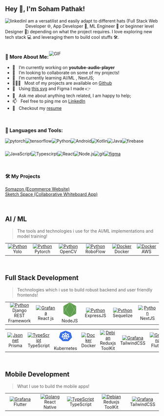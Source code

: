 ## Hey 👋, I'm Soham Pathak!
<a href='https://www.linkedin.com/in/soham-pathak-86726b22a/'><img align='left' alt="linkedin" src="https://raw.githubusercontent.com/rahul-jha98/rahul-jha98/561d474902b59c7429ec22bb73e225696c27b202/assets/linkedin.svg" height='18px'/></a>
I am a versatilist and easily adapt to different hats (Full Stack Web Developer 🌐, App Developer 📱, ML Engineer 🤖 or beginner level Designer 🎨) depending on what the project requires. I love exploring new tech stack 💻 and leveraging them to build cool stuffs 🛠️. 
<br/>
<br/>

<img align="right" alt="GIF" src="https://raw.githubusercontent.com/rahul-jha98/rahul-jha98/main/techstack.gif" width="360px"/>
  
### 🧐 More About Me:

- 🔭 &nbsp; I’m currently working on **youtube-audio-player**
- 🤝 &nbsp; I’m looking to collaborate on some of my projects!
- 🌱 &nbsp; I’m currently learning AI/ML , NextJS; 
- 👨🏻‍💻 &nbsp; Most of my projects are available on [Github](https://github.com/pathaksoham2003?tab=repositories)
- 🎨 &nbsp; Using [this svg](https://storyset.com/illustration/javascript-frameworks/amico) and Figma I made 👉
- 💬 &nbsp; Ask me about anything tech related, I am happy to help;
- 📫 &nbsp; Feel free to ping me on [LinkedIn](https://www.linkedin.com/in/soham-pathak-86726b22a/)
- 📝 &nbsp; Checkout my [resume](https://drive.google.com/drive/folders/1-5hEfIOQj9QTrkZWxpa0N69E3XCZt3jY?usp=sharing)
  
<br>

### 🔨 Languages and Tools:
<a href="https://pytorch.org/" target="_blank"> <img align="left" src="https://raw.githubusercontent.com/rahul-jha98/github_readme_icons/main/language_and_tools/square/pytorch/pytorch.svg" alt="pytorch" height="42px"/> </a> 
<a href="https://www.tensorflow.org" target="_blank"> <img align="left" src="https://raw.githubusercontent.com/rahul-jha98/github_readme_icons/main/language_and_tools/square/tensorflow/tensorflow.svg" alt="tensorflow" height="42px"/> </a> 
<a href="https://www.python.org" target="_blank"><img align="left" alt="Python" height ="42px" src="https://raw.githubusercontent.com/rahul-jha98/github_readme_icons/main/language_and_tools/square/python/python.svg"></a>
<a href="https://developer.android.com" target="_blank"> <img align="left" alt="Android" height ="42px" src="https://raw.githubusercontent.com/rahul-jha98/github_readme_icons/main/language_and_tools/square/android/android.svg"> </a>
<a href="https://kotlinlang.org" target="_blank"><img align="left" alt="Kotlin" height ="42px" src="https://raw.githubusercontent.com/rahul-jha98/github_readme_icons/main/language_and_tools/square/kotlin/kotlin.svg"></a>
<a href="https://www.java.com" target="_blank"><img align="left" alt="Java" height ="42px" src="https://raw.githubusercontent.com/rahul-jha98/github_readme_icons/main/language_and_tools/square/java/java.svg"></a>
<a href="https://firebase.google.com/" target="_blank"> <img align="left" src="https://raw.githubusercontent.com/rahul-jha98/github_readme_icons/main/language_and_tools/square/firebase/firebase.svg" alt="firebase" height ="42px"/> </a>
<a href="https://developer.mozilla.org/en-US/docs/Web/JavaScript" target="_blank"> <img align="left" alt="JavaScript" height ="42px"  src="https://raw.githubusercontent.com/rahul-jha98/github_readme_icons/main/language_and_tools/square/javascript/javascript.svg"> </a>
<a href="https://www.typescriptlang.org/" target="_blank"><img align="left" alt="Typescirpt" height ="42px" src="https://raw.githubusercontent.com/rahul-jha98/github_readme_icons/main/language_and_tools/square/typescript/typescript.svg"></a>
<a href="https://reactjs.org/" target="_blank"> <img align="left" alt="React" height ="42px" src="https://raw.githubusercontent.com/rahul-jha98/github_readme_icons/main/language_and_tools/square/react/react.svg"></a>
<a href="https://nodejs.org" target="_blank"><img align="left" alt="Node.js" height ="42px" src="https://raw.githubusercontent.com/rahul-jha98/github_readme_icons/main/language_and_tools/square/node/node.svg"></a>
<a href="https://git-scm.com/" target="_blank"> <img src="https://raw.githubusercontent.com/rahul-jha98/github_readme_icons/main/language_and_tools/square/git-scm/git-scm.svg" align="left" alt="git" height='42px'/> </a>
<a href="https://www.figma.com/" target="_blank"> <img src="https://raw.githubusercontent.com/rahul-jha98/github_readme_icons/main/language_and_tools/square/figma/figma.svg" alt="figma" height='42px'/> </a>

<br>

### 🛠️ My Projects
<a href="https://github.com/pathaksoham2003/MajorProjectClient" target="_blank"> Somazon (Ecommerce Website) </a>
<br>
<a href="https://github.com/pathaksoham2003/SketchSpace" target="_blank"> Sketch Space (Collaborative Whiteboard App) </a>
<!---
pathaksoham2003/pathaksoham2003 is a ✨ special ✨ repository because its `README.md` (this file) appears on your GitHub profile.
You can click the Preview link to take a look at your changes.
--->

<br>

<h2 align="left" id="macropower-tech">AI / ML</h2>

> The tools and technologies i use for the AI/ML implementations and model training!

<table>
  <tr>
    <td align="center" width="96">
      <a href="#macropower-tech">
        <img src="https://cdn.icon-icons.com/icons2/3915/PNG/512/yolo_logo_icon_249127.png" width="48" height="48" alt="Python" />
      </a>
      <br>Yolo
    </td>
    <td align="center" width="96">
      <a href="#macropower-tech">
        <img src="https://miro.medium.com/v2/resize:fit:640/format:webp/1*IMGOKBIN8qkOBt5CH55NSw.png" width="48" height="48" alt="Python" />
      </a>
      <br>Pytorch
    </td>
    <td align="center" width="96">
      <a href="#macropower-tech">
        <img src="https://opencv.org/wp-content/uploads/2022/05/logo.png" width="48" height="48" alt="Python" />
      </a>
      <br>OpenCV
    </td>
    <td align="center" width="96">
      <a href="#macropower-tech">
        <img src="https://cdn.prod.website-files.com/5f6bc60e665f54545a1e52a5/642746dba53a59a614a64b35_roboflow-open-graph.png" width="48" height="48" alt="Python" />
      </a>
      <br>RoboFlow
    </td>
    <td align="center" width="96"> 
      <a href="#macropower-tech" >
        <img src="https://logos-world.net/wp-content/uploads/2021/02/Docker-Symbol.png" width="48" height="48" alt="Docker" />
      </a>
      <br>Docker
    </td>
    <td align="center" width="96"> 
      <a href="#macropower-tech" >
        <img src="https://upload.wikimedia.org/wikipedia/commons/thumb/9/93/Amazon_Web_Services_Logo.svg/2560px-Amazon_Web_Services_Logo.svg.png" width="48" height="48" alt="Docker" />
      </a>
      <br>AWS
    </td>
    
  </tr>
</table>

<br>

<h2 align="left" id="macropower-tech">Full Stack Development</h2>

> Technologies which i use to build robust backend and user friendly frontends!

<table>
  <tr>
    <td align="center" width="96">
      <a href="#macropower-tech">
        <img src="https://www.django-rest-framework.org/img/logo.png" width="48" height="48" alt="Python" />
      </a>
      <br>Django REST Framework
    </td>
    <td align="center" width="96">
      <a href="#macropower-tech" >
        <img src="https://upload.wikimedia.org/wikipedia/commons/thumb/a/a7/React-icon.svg/768px-React-icon.svg.png" width="48" height="48" alt="Grafana" />
      </a>
      <br>React js
    </td>
    <td align="center" width="96">
      <a href="#macropower-tech">
        <img src="https://raw.githubusercontent.com/devicons/devicon/1119b9f84c0290e0f0b38982099a2bd027a48bf1/icons/nodejs/nodejs-plain.svg" width="48" height="48" alt="Python" />
      </a>
      <br>NodeJS
    </td>
     <td align="center" width="96">
      <a href="#macropower-tech">
        <img src="https://raw.githubusercontent.com/CyrisXD/CyrisXD/master/assets/ExpressJS.png" width="48" height="48" alt="Python" />
      </a>
      <br>ExpressJS
    </td>
    <td align="center" width="96">
      <a href="#macropower-tech">
        <img src="https://sequelize.org/img/logo.svg" width="48" height="48" alt="Python" />
      </a>
      <br>Sequelize
    </td>
    <td align="center" width="96">
      <a href="#macropower-tech">
        <img src="https://raw.githubusercontent.com/CyrisXD/CyrisXD/master/assets/NextJS.png" width="48" height="48" alt="Python" />
      </a>
      <br>NextJS
    </td>
  </tr>
</table>


<table>
  <tr>
    <td align="center" width="96">
      <a href="#macropower-tech">
        <img src="https://cdn.worldvectorlogo.com/logos/prisma-4.svg" width="48" height="48" alt="Jsonnet" />
      </a>
      <br>Prisma
    </td>
    <td align="center" width="96">
      <a href="#macropower-tech">
        <img src="https://upload.wikimedia.org/wikipedia/commons/thumb/4/4c/Typescript_logo_2020.svg/2048px-Typescript_logo_2020.svg.png" width="48" height="48" alt="TypeScript" />
      </a>
      <br>TypeScript
    </td>
    <td align="center" width="96">
      <a href="#macropower-tech" >
        <img src="https://raw.githubusercontent.com/cncf/artwork/master/projects/kubernetes/icon/color/kubernetes-icon-color.svg" width="48" height="48" alt="Kubernetes" />
      </a>
      <br>Kubernetes
    </td>
    <td align="center" width="96"> 
      <a href="#macropower-tech" >
        <img src="https://logos-world.net/wp-content/uploads/2021/02/Docker-Symbol.png" width="48" height="48" alt="Docker" />
      </a>
      <br>Docker
    </td>
    <td align="center"  width="96">
      <a href="#macropower-tech">
        <img src="https://redux.js.org/img/redux.svg" width="48" height="48" alt="Debian" />
      </a>
      <br>Reduxjs ToolKit
    </td>
    <td align="center" width="96">
      <a href="#macropower-tech" >
        <img src="https://balticanebula.com/content/images/2023/06/plus-tailwind.jpg" width="48" height="48" alt="Grafana" />
      </a>
      <br>TailwindCSS
    </td>
    <td align="center" width="96">
      <a href="#macropower-tech" >
        <img src="https://cdn3d.iconscout.com/3d/free/preview/free-flutter-3d-logo-download-in-png-blend-fbx-gltf-file-formats--software-social-media-pack-logos-4642761@0.png" width="48" height="48" alt="Grafana" />
      </a>
      <br>Flutter
    </td>
  </tr>
</table>


<br>

<h2 align="left" id="macropower-tech">Mobile Development</h2>

> What I use to build the mobile apps!

<table>
  <tr>
    <td align="center" width="96">
      <a href="#macropower-tech" >
        <img src="https://cdn3d.iconscout.com/3d/free/preview/free-flutter-3d-logo-download-in-png-blend-fbx-gltf-file-formats--software-social-media-pack-logos-4642761@0.png" width="48" height="48" alt="Grafana" />
      </a>
      <br>Flutter
    </td>
    <td align="center" width="96">
      <a href="#macropower-tech">
        <img src="https://upload.wikimedia.org/wikipedia/commons/thumb/a/a7/React-icon.svg/768px-React-icon.svg.png" width="48" height="48" alt="Golang" />
      </a>
      <br>React Native
    </td>
    <td align="center" width="96">
      <a href="#macropower-tech">
        <img src="https://upload.wikimedia.org/wikipedia/commons/thumb/4/4c/Typescript_logo_2020.svg/2048px-Typescript_logo_2020.svg.png" width="48" height="48" alt="TypeScript" />
      </a>
      <br>TypeScript
    </td>
    <td align="center"  width="96">
      <a href="#macropower-tech">
        <img src="https://redux.js.org/img/redux.svg" width="48" height="48" alt="Debian" />
      </a>
      <br>Reduxjs ToolKit
    </td>
    <td align="center" width="96">
      <a href="#macropower-tech" >
        <img src="https://balticanebula.com/content/images/2023/06/plus-tailwind.jpg" width="48" height="48" alt="Grafana" />
      </a>
      <br>TailwindCSS
    </td>
  </tr>
</table>

